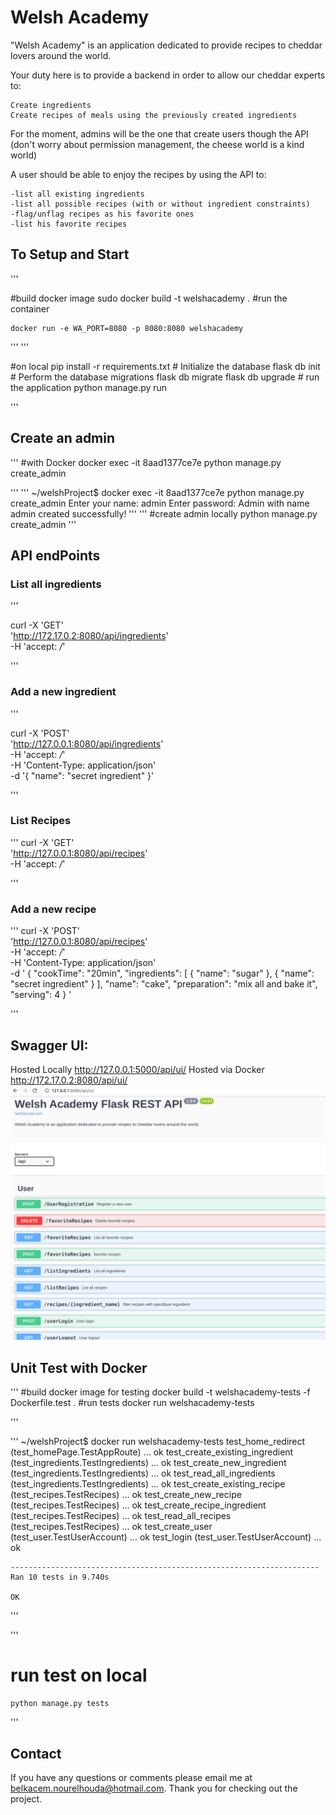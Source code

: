 # Welsh Academy
"Welsh Academy" is an application dedicated to provide recipes to cheddar lovers around the world.

Your duty here is to provide a backend in order to allow our cheddar experts to:

    Create ingredients
    Create recipes of meals using the previously created ingredients

For the moment, admins will be the one that create users though the API (don't worry about permission management, the cheese world is a kind world)

A user should be able to enjoy the recipes by using the API to:

    -list all existing ingredients
    -list all possible recipes (with or without ingredient constraints)
    -flag/unflag recipes as his favorite ones
    -list his favorite recipes

## To Setup and Start
''' 

#build docker image
    sudo docker build -t welshacademy .
    #run the container
   
    docker run -e WA_PORT=8080 -p 8080:8080 welshacademy

'''
'''

 #on local
    pip install -r requirements.txt 
    # Initialize the database
    flask db init
    # Perform the database migrations
    flask db migrate
    flask db upgrade
    # run the application
    python manage.py run

'''
    
    
## Create an admin
''' 
#with Docker
   docker exec -it 8aad1377ce7e python manage.py create_admin
   
'''
'''
  ~/welshProject$ docker exec -it 8aad1377ce7e python manage.py create_admin
  Enter your name: admin
  Enter password: 
  Admin with name admin created successfully!
'''
''' #create admin locally
    python manage.py create_admin
'''
## API endPoints
### List all ingredients
'''

curl -X 'GET' \
   'http://172.17.0.2:8080/api/ingredients' \
   -H 'accept: */*'

'''
### Add a new ingredient
'''

curl -X 'POST' \
  'http://127.0.0.1:8080/api/ingredients' \
  -H 'accept: */*' \
  -H 'Content-Type: application/json' \
  -d '{
  "name": "secret ingredient"
}'

'''
### List Recipes
'''
curl -X 'GET' \
  'http://127.0.0.1:8080/api/recipes' \
  -H 'accept: */*'

'''
### Add a new recipe 
''' 
 curl -X 'POST' \
  'http://127.0.0.1:8080/api/recipes' \
  -H 'accept: */*' \
  -H 'Content-Type: application/json' \
  -d '
  {
  "cookTime": "20min",
  "ingredients": [
    {
      "name": "sugar"
    },
    {
      "name": "secret ingredient"
    }
  ],
  "name": "cake",
  "preparation": "mix all and bake it",
   "serving": 4
   }
  '

'''
## Swagger UI:
Hosted Locally <http://127.0.0.1:5000/api/ui/>
Hosted via Docker <http://172.17.0.2:8080/api/ui/>
![Swagger UI](images/swagger.png)
## Unit Test with Docker
'''
 #build docker image for testing
    docker build -t welshacademy-tests -f Dockerfile.test .
    #run tests
    docker run  welshacademy-tests

'''

''' 
    ~/welshProject$ docker run  welshacademy-tests
    test_home_redirect (test_homePage.TestAppRoute) ... ok
    test_create_existing_ingredient (test_ingredients.TestIngredients) ... ok
    test_create_new_ingredient (test_ingredients.TestIngredients) ... ok
    test_read_all_ingredients (test_ingredients.TestIngredients) ... ok
    test_create_existing_recipe (test_recipes.TestRecipes) ... ok
    test_create_new_recipe (test_recipes.TestRecipes) ... ok
    test_create_recipe_ingredient (test_recipes.TestRecipes) ... ok
    test_read_all_recipes (test_recipes.TestRecipes) ... ok
    test_create_user (test_user.TestUserAccount) ... ok
    test_login (test_user.TestUserAccount) ... ok

    ---------------------------------------------------------------------
    Ran 10 tests in 9.740s

    OK
'''



''' 
   # run test on local
    python manage.py tests

'''
## Contact

If you have any questions or comments please email me at belkacem.nourelhouda@hotmail.com.
Thank you for checking out the project. 